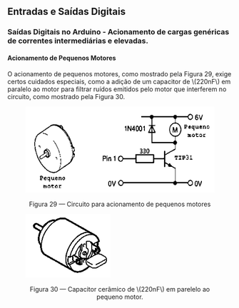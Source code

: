 ## Entradas e Saídas Digitais

<div class="regular">

### Saídas Digitais no Arduino - Acionamento de cargas genéricas de correntes intermediárias e elevadas.
#### Acionamento de Pequenos Motores

O acionamento de pequenos motores, como mostrado pela Figura 29, exige certos cuidados especiais, como a adição de um capacitor de \\(220nF\\) em paralelo ao motor para filtrar ruídos emitidos pelo motor que interferem no circuito, como mostrado pela Figura 30.

<figure>

<!-- _class: transparent -->
![centered-img](./img/pequeno-motor.png)

<figcaption style="text-align: center;">Figura 29 — Circuito para acionamento de pequenos motores</figcaption>
</figure>
<figure>

<!-- _class: transparent -->
![centered-img](./img/pequeno-motor-capacitor.png)

<figcaption style="text-align: center;">

Figura 30 — Capacitor cerâmico de \\(220nF\\) em parelelo ao pequeno motor.

</figcaption>
</figure>
</div>
